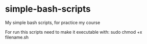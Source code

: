 # simple-bash-scripts
My simple bash scripts, for practice my course


For run this scripts need to make it executable with:
sudo chmod +x filename.sh
